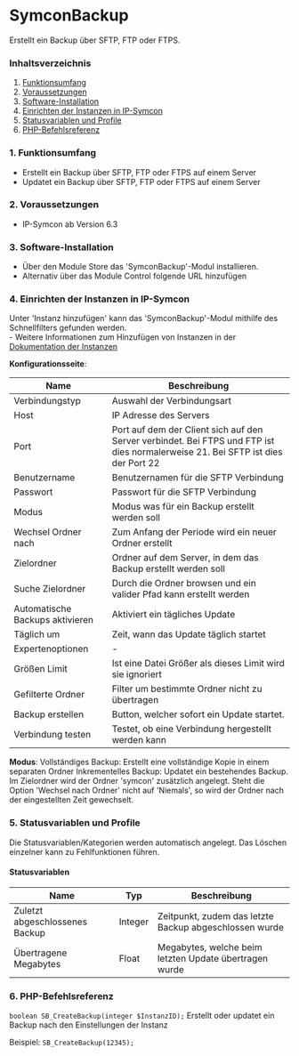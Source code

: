# SymconBackup
Erstellt ein Backup über SFTP, FTP oder FTPS.

### Inhaltsverzeichnis

1. [Funktionsumfang](#1-funktionsumfang)
2. [Voraussetzungen](#2-voraussetzungen)
3. [Software-Installation](#3-software-installation)
4. [Einrichten der Instanzen in IP-Symcon](#4-einrichten-der-instanzen-in-ip-symcon)
5. [Statusvariablen und Profile](#5-statusvariablen-und-profile)
6. [PHP-Befehlsreferenz](#5-php-befehlsreferenz)

### 1. Funktionsumfang

* Erstellt ein Backup über SFTP, FTP oder FTPS auf einem Server
* Updatet ein Backup über SFTP, FTP oder FTPS auf einem Server

### 2. Voraussetzungen

- IP-Symcon ab Version 6.3

### 3. Software-Installation

* Über den Module Store das 'SymconBackup'-Modul installieren.
* Alternativ über das Module Control folgende URL hinzufügen

### 4. Einrichten der Instanzen in IP-Symcon

 Unter 'Instanz hinzufügen' kann das 'SymconBackup'-Modul mithilfe des Schnellfilters gefunden werden.  
	- Weitere Informationen zum Hinzufügen von Instanzen in der [Dokumentation der Instanzen](https://www.symcon.de/service/dokumentation/konzepte/instanzen/#Instanz_hinzufügen)

__Konfigurationsseite__:

Name                            | Beschreibung
------------------------------- | ------------------
Verbindungstyp                  | Auswahl der Verbindungsart
Host                            | IP Adresse des Servers
Port                            | Port auf dem der Client sich auf den Server verbindet. Bei FTPS und FTP ist dies normalerweise 21. Bei SFTP ist dies der Port 22
Benutzername                    | Benutzernamen für die SFTP Verbindung 
Passwort                        | Passwort für die SFTP Verbindung 
Modus                           | Modus was für ein Backup erstellt werden soll 
Wechsel Ordner nach             | Zum Anfang der Periode wird ein neuer Ordner erstellt
Zielordner                      | Ordner auf dem Server, in dem das Backup erstellt werden soll
Suche Zielordner                | Durch die Ordner browsen und ein valider Pfad kann erstellt werden
Automatische Backups aktivieren | Aktiviert ein tägliches Update
Täglich um                      | Zeit, wann das Update täglich startet  
Expertenoptionen                | -
Größen Limit                    | Ist eine Datei Größer als dieses Limit wird sie ignoriert
Gefilterte Ordner               | Filter um bestimmte Ordner nicht zu übertragen
Backup erstellen                | Button, welcher sofort ein Update startet. 
Verbindung testen               | Testet, ob eine Verbindung hergestellt werden kann

__Modus__: 
Vollständiges Backup: Erstellt eine vollständige Kopie in einem separaten Ordner 
Inkrementelles Backup: Updatet ein bestehendes Backup. Im Zielordner wird der Ordner 'symcon' zusätzlich angelegt. 
Steht die Option 'Wechsel nach Ordner' nicht auf 'Niemals', so wird der Ordner nach der eingestellten Zeit gewechselt. 

### 5. Statusvariablen und Profile

Die Statusvariablen/Kategorien werden automatisch angelegt. Das Löschen einzelner kann zu Fehlfunktionen führen.

#### Statusvariablen

Name                           | Typ     | Beschreibung
------------------------------ | ------- | ------------
Zuletzt abgeschlossenes Backup | Integer | Zeitpunkt, zudem das letzte Backup abgeschlossen wurde
Übertragene Megabytes          | Float   | Megabytes, welche beim letzten Update übertragen wurde 

### 6. PHP-Befehlsreferenz

`boolean SB_CreateBackup(integer $InstanzID);`
Erstellt oder updatet ein Backup nach den Einstellungen der Instanz

Beispiel:
`SB_CreateBackup(12345);`